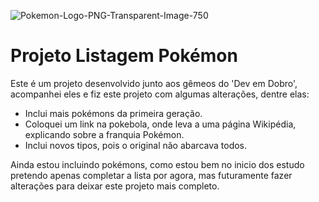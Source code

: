 ![Pokemon-Logo-PNG-Transparent-Image-750](https://github.com/Ha1000J/projeto-listagem-pokemon/assets/126678990/062ae2c4-f131-40bb-a931-f9de7291763f)
<h1>Projeto Listagem Pokémon</h1>

Este é um projeto desenvolvido junto aos gêmeos do 'Dev em Dobro', acompanhei eles e fiz este projeto com algumas alterações, dentre elas:

- Inclui mais pokémons da primeira geração.
- Coloquei um link na pokebola, onde leva a uma página Wikipédia, explicando sobre a franquia Pokémon.
- Inclui novos tipos, pois o original não abarcava todos.

Ainda estou incluindo pokémons, como estou bem no inicio dos estudo pretendo apenas completar a lista por agora, mas futuramente fazer alterações para deixar este projeto mais completo.
